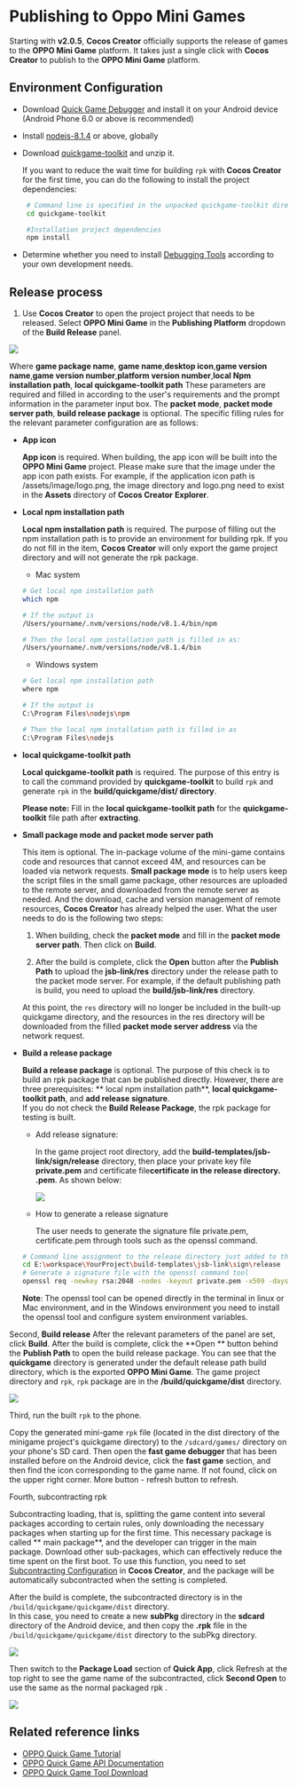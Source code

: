 # Publishing to Oppo Mini Games

Starting with __v2.0.5__, __Cocos Creator__ officially supports the release of games to the __OPPO Mini Game__ platform. It takes just a single click with __Cocos Creator__ to publish to the __OPPO Mini Game__ platform.

## Environment Configuration

- Download [Quick Game Debugger](http://cdofs.oppomobile.com/cdo-activity/static/quickgame/tools//bbce19cecbf7c26c396762d61192a11e.zip) and install it on your Android device (Android Phone 6.0 or above is recommended)

- Install [nodejs-8.1.4](https://nodejs.org/zh-cn/download/) or above, globally

- Download [quickgame-toolkit](http://cdofs.oppomobile.com/cdo-activity/static/quickgame/tools//0974ab43dc361f148189515ee254ff6d.zip) and unzip it.

  If you want to reduce the wait time for building `rpk` with __Cocos Creator__ for the first time, you can do the following to install the project dependencies:

  ```bash
   # Command line is specified in the unpacked quickgame-toolkit directory
   cd quickgame-toolkit

   #Installation project dependencies
   npm install
  ```

- Determine whether you need to install [Debugging Tools](http://cdofs.oppomobile.com/cdo-activity/static/quickgame/tools//6de9d1c3f06030ae7c52f5105f60383f.zip) according to your own development needs.

## Release process

1. Use __Cocos Creator__ to open the project project that needs to be released. Select **OPPO Mini Game** in the **Publishing Platform** dropdown of the **Build Release** panel.

![](./publish-oppo-instant-games/build_option.jpg)

Where **game package name**, **game name**,**desktop icon**,**game version name**,**game version number**,**platform version number**,**local Npm installation path**, **local quickgame-toolkit path** These parameters are required and filled in according to the user's requirements and the prompt information in the parameter input box. The **packet mode**, **packet mode server path**, **build release package** is optional. The specific filling rules for the relevant parameter configuration are as follows:

- **App icon**

  **App icon** is required. When building, the app icon will be built into the __OPPO Mini Game__ project. Please make sure that the image under the app icon path exists. For example, if the application icon path is /assets/image/logo.png, the image directory and logo.png need to exist in the **Assets** directory of __Cocos Creator__ **Explorer**.

- **Local npm installation path**

  **Local npm installation path** is required. The purpose of filling out the npm installation path is to provide an environment for building rpk. If you do not fill in the item, __Cocos Creator__ will only export the game project directory and will not generate the rpk package.

    - Mac system

    ```bash
    # Get local npm installation path
    which npm

    # If the output is
    /Users/yourname/.nvm/versions/node/v8.1.4/bin/npm

    # Then the local npm installation path is filled in as:
    /Users/yourname/.nvm/versions/node/v8.1.4/bin
    ```

    - Windows system

    ```bash
    # Get local npm installation path
    where npm

    # If the output is
    C:\Program Files\nodejs\npm

    # Then the local npm installation path is filled in as
    C:\Program Files\nodejs
    ```

- **local quickgame-toolkit path**

  **Local quickgame-toolkit path** is required. The purpose of this entry is to call the command provided by __quickgame-toolkit__ to build `rpk` and generate `rpk` in the __build/quickgame/dist/ directory__.

    **Please note:** Fill in the **local quickgame-toolkit path** for the __quickgame-toolkit__ file path after **extracting**.

- **Small package mode and packet mode server path**

  This item is optional. The in-package volume of the mini-game contains code and resources that cannot exceed 4M, and resources can be loaded via network requests. **Small package mode** is to help users keep the script files in the small game package, other resources are uploaded to the remote server, and downloaded from the remote server as needed. And the download, cache and version management of remote resources, __Cocos Creator__ has already helped the user. What the user needs to do is the following two steps:

  1. When building, check the **packet mode** and fill in the **packet mode server path**. Then click on **Build**.

  2. After the build is complete, click the **Open** button after the **Publish Path** to upload the **jsb-link/res** directory under the release path to the packet mode server. For example, if the default publishing path is build, you need to upload the **build/jsb-link/res** directory.

  At this point, the `res` directory will no longer be included in the built-up quickgame directory, and the resources in the res directory will be downloaded from the filled **packet mode server address** via the network request.

- **Build a release package**

  **Build a release package** is optional. The purpose of this check is to build an rpk package that can be published directly. However, there are three prerequisites: ** local npm installation path**, **local quickgame-toolkit path**, and **add release signature**. <br>
  If you do not check the **Build Release Package**, the rpk package for testing is built.

    - Add release signature:

      In the game project root directory, add the **build-templates/jsb-link/sign/release** directory, then place your private key file **private.pem** and certificate file**certificate in the release directory. .pem**. As shown below:

      ![](./publish-oppo-instant-games/release_sign.jpg)

    - How to generate a release signature

      The user needs to generate the signature file private.pem, certificate.pem through tools such as the openssl command.

    ```bash
    # Command line assignment to the release directory just added to the root directory of the game
    cd E:\workspace\YourProject\build-templates\jsb-link\sign\release
    # Generate a signature file with the openssl command tool
    openssl req -newkey rsa:2048 -nodes -keyout private.pem -x509 -days 3650 -out certificate.pem
    ```

  **Note**: The openssl tool can be opened directly in the terminal in linux or Mac environment, and in the Windows environment you need to install the openssl tool and configure system environment variables.

Second, **Build release** After the relevant parameters of the panel are set, click **Build**. After the build is complete, click the **Open ** button behind the **Publish Path** to open the build release package. You can see that the **quickgame** directory is generated under the default release path build directory, which is the exported __OPPO Mini Game__. The game project directory and `rpk`, `rpk` package are in the __/build/quickgame/dist__ directory.

![](./publish-oppo-instant-games/package.jpg)

Third, run the built `rpk` to the phone.

Copy the generated mini-game `rpk` file (located in the dist directory of the minigame project's quickgame directory) to the `/sdcard/games/` directory on your phone's SD card. Then open the **fast game debugger** that has been installed before on the Android device, click the **fast game** section, and then find the icon corresponding to the game name. If not found, click on the upper right corner. More button - refresh button to refresh.

Fourth, subcontracting rpk

Subcontracting loading, that is, splitting the game content into several packages according to certain rules, only downloading the necessary packages when starting up for the first time. This necessary package is called ** main package**, and the developer can trigger in the main package. Download other sub-packages, which can effectively reduce the time spent on the first boot. To use this function, you need to set [Subcontracting Configuration](../scripting/subpackage.md) in __Cocos Creator__, and the package will be automatically subcontracted when the setting is completed.

After the build is complete, the subcontracted directory is in the `/build/quickgame/quickgame/dist` directory. <br>
In this case, you need to create a new **subPkg** directory in the **sdcard** directory of the Android device, and then copy the **.rpk** file in the `/build/quickgame/quickgame/dist` directory to the subPkg directory.

![](./publish-oppo-instant-games/subpackage.jpg)

Then switch to the **Package Load** section of **Quick App**, click Refresh at the top right to see the game name of the subcontracted, click **Second Open** to use the same as the normal packaged rpk .

![](./publish-oppo-instant-games/run_subpackage.jpg)

## Related reference links

- [OPPO Quick Game Tutorial](https://cdofs.oppomobile.com/cdo-activity/static/201810/26/quickgame/documentation/games/quickgame.html)
- [OPPO Quick Game API Documentation](https://cdofs.oppomobile.com/cdo-activity/static/201810/26/quickgame/documentation/feature/account.html)
- [OPPO Quick Game Tool Download](https://cdofs.oppomobile.com/cdo-activity/static/201810/26/quickgame/documentation/games/use.html)
